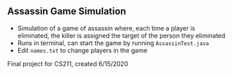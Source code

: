## Assassin Game Simulation

- Simulation of a game of assassin where, each time a player is eliminated, the killer is assigned the target of the person they eliminated
- Runs in terminal, can start the game by running `AssassinTest.java`
- Edit `names.txt` to change players in the game 

Final project for CS211, created 6/15/2020
